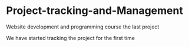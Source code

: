 # Project-tracking-and-Management
Website development and programming course the last project

We have started tracking the project for the first time